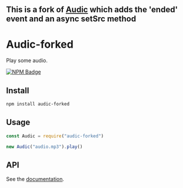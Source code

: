 ## This is a fork of [Audic](https://github.com/Richienb/audic) which adds the 'ended' event and an async setSrc method

# Audic-forked

Play some audio.

[![NPM Badge](https://nodei.co/npm/audic-forked.png)](https://npmjs.com/package/audic-forked)

## Install

```sh
npm install audic-forked
```

## Usage

```js
const Audic = require("audic-forked")

new Audic("audio.mp3").play()
```

## API

See the [documentation](https://richienb.github.io/audic).
